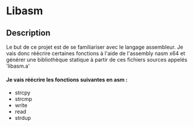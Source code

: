 # Libasm

## Description

  Le but de ce projet est de se familiariser avec le langage assembleur. Je vais donc réécrire certaines fonctions à l'aide de l'assembly nasm x64 et générer une bibliothèque statique à partir de ces fichiers sources appelés 'libasm.a'
  
  #### Je vais réécrire les fonctions suivantes en asm :

- strcpy
- strcmp
- write
- read
- strdup
